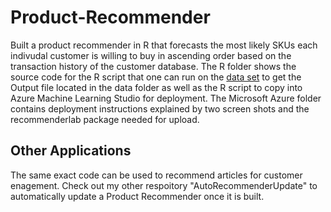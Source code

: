 # Product-Recommender
Built a product recommender in R that forecasts the most likely SKUs each indivudal customer is willing to buy in ascending order based on the transaction history of the customer database. The R folder shows the source code for the R script that one can run on the [data set](https://raw.githubusercontent.com/solomondaner/Product-Recommender/master/data/Sales.csv) to get the Output file located in the data folder as well as the R script to copy into Azure Machine Learning Studio for deployment. The Microsoft Azure folder contains deployment instructions explained by two screen shots and the recommenderlab package needed for upload. 

 ## Other Applications
The same exact code can be used to recommend articles for customer enagement. Check out my other respoitory "AutoRecommenderUpdate" to automatically update a Product Recommender once it is built. 

